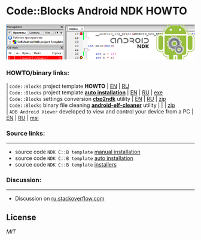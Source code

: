 
# Code::Blocks Android NDK HOWTO

![Image10](img/banner.png)

### HOWTO/binary links:

| `Code::Blocks` project template __HOWTO__ | [EN](https://clnviewer.github.io/Code-Blocks-Android-NDK/README.EN.html) | [RU](https://clnviewer.github.io/Code-Blocks-Android-NDK/README.RU.html)  
| `Code::Blocks` project template [__auto installation__](https://github.com/ClnViewer/Code-Blocks-Android-NDK/tree/master/CB-Template/autoinstall/src/CodeBlocks/templates/wizard/ndk_android) | [EN](https://clnviewer.github.io/Code-Blocks-Android-NDK/CBNDKAUTOINSTALL.EN.html) | [RU](https://clnviewer.github.io/Code-Blocks-Android-NDK/CBNDKAUTOINSTALL.RU.html) | [exe](https://clnviewer.github.io/Code-Blocks-Android-NDK/CodeBlocksNdkTemplate.exe)  
| `Code::Blocks` settings conversion [__cbp2ndk__](https://github.com/ClnViewer/Code-Blocks-Android-NDK/tree/master/cbp2ndk) utility | [EN](https://clnviewer.github.io/Code-Blocks-Android-NDK/CBP2NDK.EN.html) | [RU](https://clnviewer.github.io/Code-Blocks-Android-NDK/CBP2NDK.RU.html) | [zip](https://clnviewer.github.io/Code-Blocks-Android-NDK/cbp2ndk.zip)  
| `Code::Blocks` binary file cleaning [__android-elf-cleaner__](https://github.com/ClnViewer/Code-Blocks-Android-NDK/tree/master/android-elf-cleaner) utility | | | [zip](https://clnviewer.github.io/Code-Blocks-Android-NDK/android-elf-cleaner.zip)  
| `ADB Android Viewer` developed to view and control your device from a PC | [EN](https://clnviewer.github.io/Code-Blocks-Android-NDK/ADBANDROIDVIEWER.EN.html) | [RU](https://clnviewer.github.io/Code-Blocks-Android-NDK/ADBANDROIDVIEWER.RU.html) | [msi](https://clnviewer.github.io/ADB-Android-Viewer/dist/Android-ADB-Viewer.msi)  

### Source links:

----------

- source code `NDK C::B template` [manual installation](https://github.com/ClnViewer/Code-Blocks-Android-NDK/tree/master/CB-Template/)  
- source code `NDK C::B template` [auto installation](https://github.com/ClnViewer/Code-Blocks-Android-NDK/tree/master/CB-Template/src/CodeBlocks/templates/wizard/ndk_android)  
- source code `NDK C::B template` [installers](https://github.com/ClnViewer/Code-Blocks-Android-NDK/tree/master/CB-Template/autoinstall)  

### Discussion:

----------

- Discussion on [ru.stackoverflow.com](https://ru.stackoverflow.com/questions/972826/codeblocks-android-ndk/972896#972896)  

## License

_MIT_

